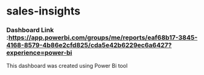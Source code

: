 # sales-insights
### Dashboard Link :https://app.powerbi.com/groups/me/reports/eaf68b17-3845-4168-8579-4b86e2cfd825/cda5e42b6229ec6a6427?experience=power-bi
This dashboard was created using Power Bi tool
